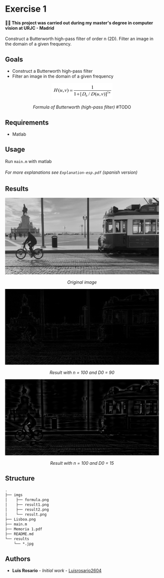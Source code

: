 # Exercise 1

#### 👨‍🎓 This project was carried out during my master's degree in computer vision at URJC - Madrid

Construct a Butterworth high-pass filter of order n (2D).
Filter an image in the domain of a given frequency.

## Goals

- Construct a Butterworth high-pass filter
- Filter an image in the domain of a given frequency

<p align="center">
  <img src="./imgs/formula.png">
</p>
<p align="center">
  <i>Formula of Butterworth (high-pass filter)</i> #TODO
</p>

## Requirements

* Matlab

## Usage

Run ```main.m``` with matlab

###### For more explanations see ```Explanation-esp.pdf``` (spanish version)

## Results

<p align="center">
  <img src="./imgs/result.png">
</p>
<p align="center">
  <i>Original image</i>
</p>

<p align="center">
  <img src="./imgs/result1.png">
</p>
<p align="center">
  <i>Result with n = 100 and D0 = 90</i>
</p>

<p align="center">
  <img src="./imgs/result2.png">
</p>
<p align="center">
  <i>Result with n = 100 and D0 = 15</i>
</p>

## Structure

    .
    ├── imgs
    │    ├── formula.png
    │    ├── result1.png
    │    ├── result2.png
    │    └── result.png
    ├── Lisboa.png
    ├── main.m
    ├── Memoria 1.pdf
    ├── README.md
    └── results
        └── *.jpg

## Authors

* **Luis Rosario** - *Initial work* - [Luisrosario2604](https://github.com/Luisrosario2604)